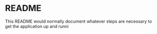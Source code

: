 # README

This README would normally document whatever steps are necessary to get the
application up and runni
